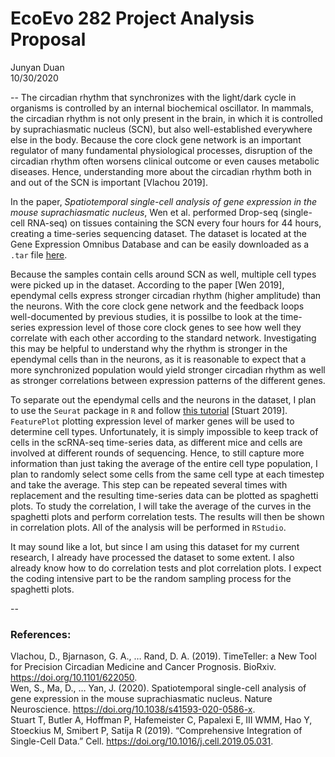 # EcoEvo 282 Project Analysis Proposal
Junyan Duan  
10/30/2020

--
The circadian rhythm that synchronizes with the light/dark cycle in organisms is controlled by an internal biochemical oscillator. In mammals, the circadian rhythm is not only present in the brain, in which it is controlled by suprachiasmatic nucleus (SCN), but also well-established everywhere else in the body. Because the core clock gene network is an important regulator of many fundamental physiological processes, disruption of the circadian rhythm often worsens clinical outcome or even causes metabolic diseases. Hence, understanding more about the circadian rhythm both in and out of the SCN is important [Vlachou 2019]. 

In the paper, *Spatiotemporal single-cell analysis of gene expression in the mouse suprachiasmatic nucleus*, Wen et al. performed Drop-seq (single-cell RNA-seq) on tissues containing the SCN every four hours for 44 hours, creating a time-series sequencing dataset. The dataset is located at the Gene Expression Omnibus Database and can be easily downloaded as a `.tar` file [here](https://www.ncbi.nlm.nih.gov/geo/query/acc.cgi?acc=GSE117295). 

Because the samples contain cells around SCN as well, multiple cell types were picked up in the dataset. According to the paper [Wen 2019], ependymal cells express stronger circadian rhythm (higher amplitude) than the neurons. With the core clock gene network and the feedback loops well-documented by previous studies, it is possilbe to look at the time-series expression level of those core clock genes to see how well they correlate with each other according to the standard network. Investigating this may be helpful to understand why the rhythm is stronger in the ependymal cells than in the neurons, as it is reasonable to expect that a more synchronized population would yield stronger circadian rhythm as well as stronger correlations between expression patterns of the different genes.

To separate out the ependymal cells and the neurons in the dataset, I plan to use the `Seurat` package in `R` and follow [this tutorial](https://satijalab.org/seurat/v3.2/pbmc3k_tutorial.html) [Stuart 2019]. `FeaturePlot` plotting expression level of marker genes will be used to determine cell types. Unfortunately, it is simply impossible to keep track of cells in the scRNA-seq time-series data, as different mice and cells are involved at different rounds of sequencing. Hence, to still capture more information than just taking the average of the entire cell type population, I plan to randomly select some cells from the same cell type at each timestep and take the average. This step can be repeated several times with replacement and the resulting time-series data can be plotted as spaghetti plots. To study the correlation, I will take the average of the curves in the spaghetti plots and perform correlation tests. The results will then be shown in correlation plots. All of the analysis will be performed in `RStudio`.

It may sound like a lot, but since I am using this dataset for my current research, I already have processed the dataset to some extent. I also already know how to do correlation tests and plot correlation plots. I expect the coding intensive part to be the random sampling process for the spaghetti plots. 

--
### References:
Vlachou, D., Bjarnason, G. A.,  … Rand, D. A. (2019). TimeTeller: a New Tool for Precision Circadian Medicine and Cancer Prognosis. BioRxiv. <https://doi.org/10.1101/622050>.  
Wen, S., Ma, D., … Yan, J. (2020). Spatiotemporal single-cell analysis of gene expression in the mouse suprachiasmatic nucleus. Nature Neuroscience. <https://doi.org/10.1038/s41593-020-0586-x>.  
Stuart T, Butler A, Hoffman P, Hafemeister C, Papalexi E, III WMM, Hao Y, Stoeckius M, Smibert P, Satija R (2019). “Comprehensive Integration of Single-Cell Data.” Cell. <https://doi.org/10.1016/j.cell.2019.05.031>.


